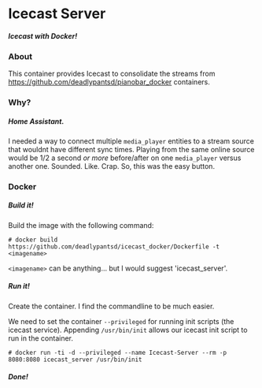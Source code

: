 # Icecast Server
#### _Icecast with Docker!_
### About
This container provides Icecast to consolidate the streams from https://github.com/deadlypantsd/pianobar_docker containers.

### Why?
##### Home Assistant.
I needed a way to connect multiple `media_player` entities to a stream source that wouldnt have different sync times. Playing from the same online source would be 1/2 a second _or more_ before/after on one `media_player` versus another one. Sounded. Like. Crap. So, this was the easy button. 

### Docker
##### Build it!
Build the image with the following command:
```
# docker build https://github.com/deadlypantsd/icecast_docker/Dockerfile -t <imagename>
```
`<imagename>` can be anything... but I would suggest 'icecast_server'.
##### Run it!
Create the container. I find the commandline to be much easier.

We need to set the container `--privileged` for running init scripts (the icecast service). Appending `/usr/bin/init` allows our icecast init script to run in the container.

```
# docker run -ti -d --privileged --name Icecast-Server --rm -p 8080:8080 icecast_server /usr/bin/init
```

##### Done!
